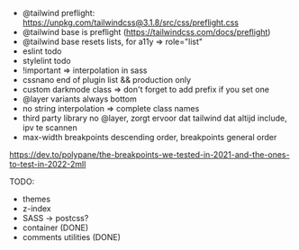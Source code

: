 - @tailwind preflight: https://unpkg.com/tailwindcss@3.1.8/src/css/preflight.css
- @tailwind base is preflight (https://tailwindcss.com/docs/preflight)
- @tailwind base resets lists, for a11y => role="list"
- eslint todo
- stylelint todo
- !important => interpolation in sass
- cssnano end of plugin list && production only
- custom darkmode class => don't forget to add prefix if you set one
- @layer variants always bottom
- no string interpolation => complete class names
- third party library no @layer, zorgt ervoor dat tailwind dat altijd include, ipv te scannen
- max-width breakpoints descending order, breakpoints general order

https://dev.to/polypane/the-breakpoints-we-tested-in-2021-and-the-ones-to-test-in-2022-2mll

TODO:

- themes
- z-index
- SASS -> postcss?
- container (DONE)
- comments utilities (DONE)
